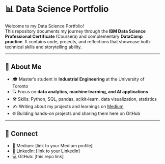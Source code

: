 # 📊 Data Science Portfolio

Welcome to my Data Science Portfolio!  
This repository documents my journey through the **IBM Data Science Professional Certificate** (Coursera) and complementary **DataCamp practice**. It contains code, projects, and reflections that showcase both technical skills and storytelling ability.  

---

## 🚀 About Me
- 🎓 Master’s student in **Industrial Engineering** at the University of Toronto  
- 🔍 Focus on **data analytics, machine learning, and AI applications**  
- 🛠 Skills: Python, SQL, pandas, scikit-learn, data visualization, statistics  
- ✍️ Writing about my projects and learnings on [Medium](https://medium.com)  
- 🌐 Building hands-on projects and sharing them here on GitHub  

---

## 🤝 Connect
- 📖 Medium: [link to your Medium profile]  
- 💼 LinkedIn: [link to your LinkedIn]  
- 💻 GitHub: [this repo link]  

